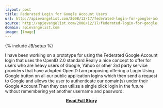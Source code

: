 ```yaml
---
layout: post
title: Federated Login for Google Account Users
url: http://apievangelist.com/2008/12/17/federated-login-for-google-account-users/
source: http://apievangelist.com/2008/12/17/federated-login-for-google-account-users/
domain: apievangelist.com
image: [Image]
---
```

{% include JB/setup %}<p>I have been working on a prototype for using the Federated Google Account login that uses the OpenID 2.0 standard.Really a nice concept to offer for users who are heavy users of Google, Yahoo or other 3rd party service providers that have adopted OpenID.I am proposing offering a Login Using Google button on all our public application logins which then send a request to Google and allows the user to authenticate our domain(s) under their Google Account.Then they can utilize a single click login in the future without remembering yet another username and password.</p>
<center><p><a href="http://apievangelist.com/2008/12/17/federated-login-for-google-account-users/" style='padding:25px; font-sze:18px; font-weight: bold;'>Read Full Story</a></p></center>
